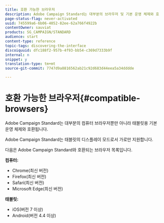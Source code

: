 ```yaml
---
title: 호환 가능한 브라우저
description: Adobe Campaign Standard는 대부분의 브라우저 및 기본 운영 체제와 호환됩니다. 전체 목록을 살펴보십시오.
page-status-flag: never-activated
uuid: 745599a6-6b06-4052-82ee-62a766f4922b
contentOwner: sauviat
products: SG_CAMPAIGN/STANDARD
audience: start
content-type: reference
topic-tags: discovering-the-interface
discoiquuid: dfc188f2-957b-4f93-bb54-c369d7333b9f
internal: n
snippet: y
translation-type: tm+mt
source-git-commit: 7747d9a8816562ab21c92d683d44eea5a34dddde

---
```



# 호환 가능한 브라우저{#compatible-browsers}

Adobe Campaign Standard는 대부분의 컴퓨터 브라우저뿐만 아니라 태블릿용 기본 운영 체제와 호환됩니다.

Adobe Campaign Standard는 태블릿의 디스플레이 모드로서 가로만 지원합니다.

다음은 Adobe Campaign Standard와 호환되는 브라우저 목록입니다.

**컴퓨터:**

* Chrome(최신 버전)
* Firefox(최신 버전)
* Safari(최신 버전)
* Microsoft Edge(최신 버전)

**태블릿:**

* iOS(버전 7 이상)
* Android(버전 4.4 이상)

